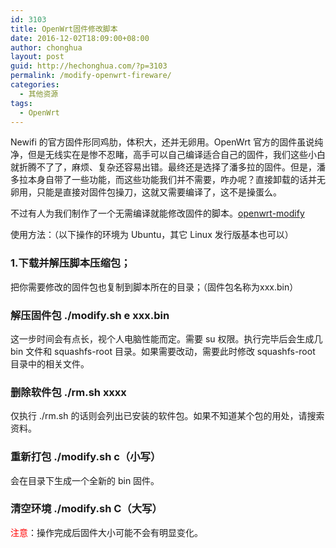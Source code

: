 ```yaml
---
id: 3103
title: OpenWrt固件修改脚本
date: 2016-12-02T18:09:00+08:00
author: chonghua
layout: post
guid: http://hechonghua.com/?p=3103
permalink: /modify-openwrt-fireware/
categories:
  - 其他资源
tags:
  - OpenWrt
---
```

Newifi 的官方固件形同鸡肋，体积大，还并无卵用。OpenWrt 官方的固件虽说纯净，但是无线实在是惨不忍睹，高手可以自己编译适合自己的固件，我们这些小白就折腾不了了，麻烦、复杂还容易出错。最终还是选择了潘多拉的固件。但是，潘多拉本身自带了一些功能，而这些功能我们并不需要，咋办呢？直接卸载的话并无卵用，只能是直接对固件包操刀，这就又需要编译了，这不是操蛋么。

<!--more-->

不过有人为我们制作了一个无需编译就能修改固件的脚本。<a href="http://www.xiangtaole.com/jingyan/3065" target="_blank">openwrt-modify</a>

使用方法：（以下操作的环境为 Ubuntu，其它 Linux 发行版基本也可以）

### 1.下载并解压脚本压缩包； 

把你需要修改的固件包也复制到脚本所在的目录；（固件包名称为xxx.bin） 

### 解压固件包 ./modify.sh e xxx.bin

这一步时间会有点长，视个人电脑性能而定。需要 su 权限。执行完毕后会生成几 bin 文件和 squashfs-root 目录。如果需要改动，需要此时修改 squashfs-root 目录中的相关文件。

### 删除软件包 ./rm.sh xxxx 

仅执行 ./rm.sh 的话则会列出已安装的软件包。如果不知道某个包的用处，请搜索资料。

### 重新打包 ./modify.sh c（小写）

会在目录下生成一个全新的 bin 固件。

### 清空环境 ./modify.sh C（大写）

<font color="#ff0000">注意</font>：操作完成后固件大小可能不会有明显变化。